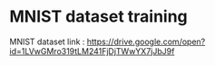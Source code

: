 # MNIST dataset training
MNIST dataset link : https://drive.google.com/open?id=1LVwGMro319tLM241FjDjTWwYX7jJbJ9f
